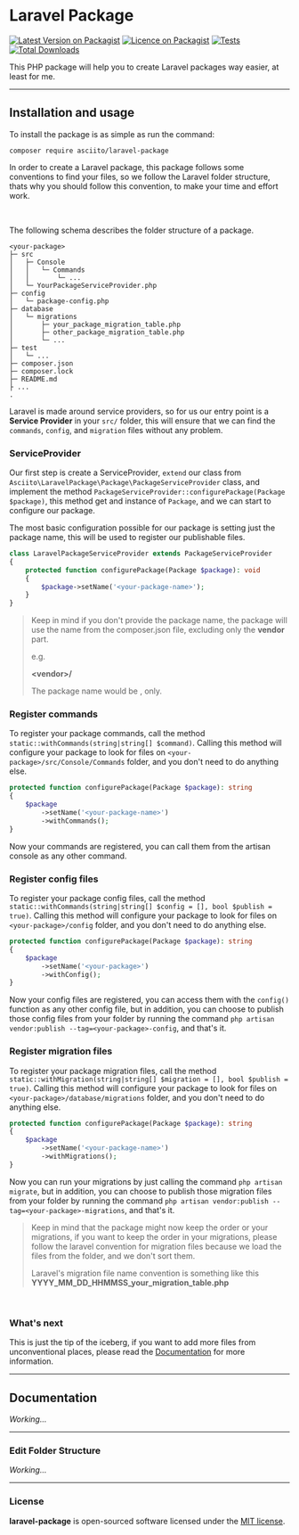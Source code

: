 # Laravel Package

[![Latest Version on Packagist](https://img.shields.io/packagist/v/asciito/laravel-package.svg?label=Packagist&style=flat-square)](https://packagist.org/packages/asciito/laravel-package)
[![Licence on Packagist](https://img.shields.io/packagist/l/asciito/laravel-package.svg?label=Packagist%20License&style=flat-square)](https://packagist.org/packages/asciito/laravel-package)
[![Tests](https://img.shields.io/github/actions/workflow/status/asciito/laravel-package/run-tests.yml?label=Tests&style=flat-square)](https://github.com/asciito/laravel-package/actions/workflows/run-tests.yml)
[![Total Downloads](https://img.shields.io/packagist/dt/asciito/laravel-package.svg?label=Downloads&style=flat-square)](https://packagist.org/packages/asciito/laravel-package)

This PHP package will help you to create Laravel packages way easier, at least
for me.

---
## Installation and usage

To install the package is as simple as run the command:

```shell
composer require asciito/laravel-package
```

In order to create a Laravel package, this package follows some conventions to find your files, so
we follow the Laravel folder structure, thats why you should follow this convention, to make your time and
effort work.

<br />

The following schema describes the folder structure of a package.
```
<your-package>
├─ src
│   ├─ Console
│   │   └─ Commands
│   │       └─ ...
│   └─ YourPackageServiceProvider.php
├─ config
│   └─ package-config.php
├─ database
│   └─ migrations
│       ├─ your_package_migration_table.php
│       ├─ other_package_migration_table.php
│       └─ ...
├─ test
│   └─ ...
├─ composer.json
├─ composer.lock
├─ README.md
├ ...
.
```

Laravel is made around service providers, so for us our entry point is a **Service Provider** in your ```src/``` folder, this
will ensure that we can find the ```commands```, ```config```, and ```migration``` files without any problem.


### ServiceProvider

Our first step is create a ServiceProvider, ```extend``` our class from ```Asciito\LaravelPackage\Package\PackageServiceProvider``` class, and implement the method
```PackageServiceProvider::configurePackage(Package $package)```, this method get and instance of ```Package```, and we can start to configure our package.

The most basic configuration possible for our package is setting just the package name, this will be used to register our publishable files.

```php
class LaravelPackageServiceProvider extends PackageServiceProvider
{
    protected function configurePackage(Package $package): void
    {
        $package->setName('<your-package-name>');
    }
}
```

> Keep in mind if you don't provide the package name, the package will use the name from the composer.json file, excluding
> only the **vendor** part. 
> 
> e.g.
> 
> **\<vendor>/<your-package>**
> 
> The package name would be **<your-package>**, only.
> 


### Register commands

To register your package commands, call the method ```static::withCommands(string|string[] $command)```. Calling this method will configure your package
to look for files on ```<your-package>/src/Console/Commands``` folder, and you don't need to do anything else.

```php
protected function configurePackage(Package $package): string
{
    $package
        ->setName('<your-package-name>')
        ->withCommands();
}
```

Now your commands are registered, you can call them from the artisan console as any other command.

### Register config files

To register your package config files, call the method ```static::withCommands(string|string[] $config = [], bool $publish = true)```. Calling this method will configure your package
to look for files on ```<your-package>/config``` folder, and you don't need to do anything else.

```php
protected function configurePackage(Package $package): string
{
    $package
        ->setName('<your-package>')
        ->withConfig();
}
```

Now your config files are registered, you can access them with the ```config()``` function as any other config file, but in addition, you can choose
to publish those config files from your folder by running the command ```php artisan vendor:publish --tag=<your-package>-config```, and that's it.

### Register migration files

To register your package migration files, call the method ```static::withMigration(string|string[] $migration = [], bool $publish = true)```. Calling this method will configure your package
to look for files on ```<your-package>/database/migrations``` folder, and you don't need to do anything else.

```php
protected function configurePackage(Package $package): string
{
    $package
        ->setName('<your-package-name>')
        ->withMigrations();
}
```

Now you can run your migrations by just calling the command ```php artisan migrate```, but in addition, you can choose to publish those migration files from your folder by running the command
```php artisan vendor:publish --tag=<your-package>-migrations```, and that's it. 

> Keep in mind that the package might now keep the order or your migrations, if you want to keep the order in your migrations, please
> follow the laravel convention for migration files because we load the files from the folder, and we don't sort them.
> 
> Laravel's migration file name convention is something like this **YYYY_MM_DD_HHMMSS_your_migration_table.php**

<br />

### What's next

This is just the tip of the iceberg, if you want to add more files from unconventional places, please
read the [Documentation](#documentation) for more information.

---
## Documentation

_Working..._

---
### Edit Folder Structure

_Working..._

---
### License

__laravel-package__ is open-sourced software licensed under the [MIT license](./LICENSE).
